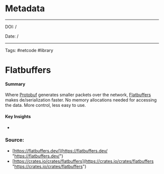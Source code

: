 
# Metadata

---

DOI: /

Date: /

---

Tags: #netcode #library

# Flatbuffers

#### Summary
Where [Protobuf](Protobuf) generates smaller packets over the network, [Flatbuffers](Flatbuffers.md) makes de/serialization faster. No memory allocations needed for accessing the data. More control, less easy to use.


#### Key Insights
-

### Source:
- [https://flatbuffers.dev/](https://flatbuffers.dev/ "https://flatbuffers.dev/")
- [https://crates.io/crates/flatbuffers](https://crates.io/crates/flatbuffers "https://crates.io/crates/flatbuffers")
